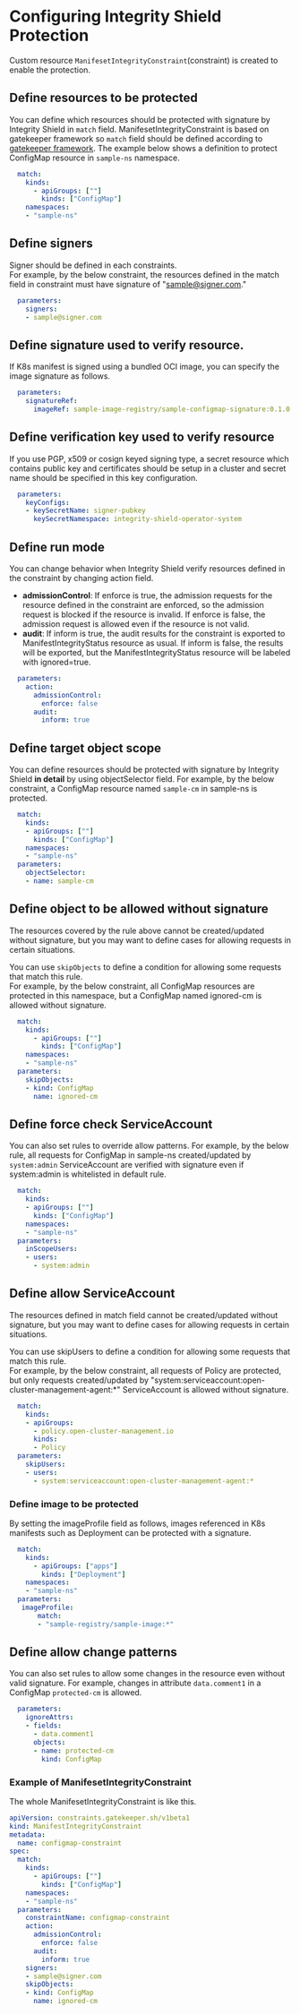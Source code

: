 # Configuring Integrity Shield Protection
Custom resource `ManifesetIntegrityConstraint`(constraint) is created to enable the protection.

## Define resources to be protected

You can define which resources should be protected with signature by Integrity Shield in `match` field.
ManifesetIntegrityConstraint is based on gatekeeper framework so `match` field should be defined according to [gatekeeper framework](https://open-policy-agent.github.io/gatekeeper/website/docs/howto/).
The example below shows a definition to protect ConfigMap resource in `sample-ns` namespace.

```yaml
  match:
    kinds:
      - apiGroups: [""]
        kinds: ["ConfigMap"] 
    namespaces:
    - "sample-ns"
```

## Define signers
Signer should be defined in each constraints.  
For example, by the below constraint, the resources defined in the match field in constraint must have signature of "sample@signer.com."
```yaml
  parameters:
    signers:
    - sample@signer.com
```

## Define signature used to verify resource.
If K8s manifest is signed using a bundled OCI image, you can specify the image signature as follows.
```yaml
  parameters:
    signatureRef:
      imageRef: sample-image-registry/sample-configmap-signature:0.1.0
```

## Define verification key used to verify resource
If you use PGP, x509 or cosign keyed signing type, 
a secret resource which contains public key and certificates should be setup in a cluster and secret name should be specified in this key configuration. 

```yaml
  parameters:
    keyConfigs:
    - keySecretName: signer-pubkey
      keySecretNamespace: integrity-shield-operator-system
```


## Define run mode
You can change behavior when Integrity Shield verify resources defined in the constraint by changing action field.
- **admissionControl**: If enforce is true, the admission requests for the resource defined in the constraint are enforced, so the admission request is blocked if the resource is invalid. If enforce is false, the admission request is allowed even if the resource is not valid.
- **audit**:  If inform is true, the audit results for the constraint is exported to ManifestIntegrityStatus resource as usual. If inform is false, the results will be exported, but the ManifestIntegrityStatus resource will be labeled with ignored=true.
```yaml
  parameters:
    action:
      admissionControl:
        enforce: false
      audit:
        inform: true
```

## Define target object scope
You can define resources should be protected with signature by Integrity Shield **in detail** by using objectSelector field.
For example, by the below constraint, a ConfigMap resource named `sample-cm` in sample-ns is protected.
```yaml
  match:
    kinds:
    - apiGroups: [""]
      kinds: ["ConfigMap"] 
    namespaces:
    - "sample-ns"
  parameters:
    objectSelector:
    - name: sample-cm
```
## Define object to be allowed without signature
The resources covered by the rule above cannot be created/updated without signature, but you may want to define cases for allowing requests in certain situations.

You can use `skipObjects` to define a condition for allowing some requests that match this rule.  
For example, by the below constraint, all ConfigMap resources are protected in this namespace, but a ConfigMap named ignored-cm is allowed without signature.

```yaml
  match:
    kinds:
      - apiGroups: [""]
        kinds: ["ConfigMap"] 
    namespaces:
    - "sample-ns"
  parameters:
    skipObjects:
    - kind: ConfigMap
      name: ignored-cm
```

## Define force check ServiceAccount
You can also set rules to override allow patterns.
For example, by the below rule, all requests for ConfigMap in sample-ns created/updated by `system:admin` ServiceAccount are verified with signature even if system:admin is whitelisted in default rule.
```yaml
  match:
    kinds:
    - apiGroups: [""]
      kinds: ["ConfigMap"] 
    namespaces:
    - "sample-ns"
  parameters:
    inScopeUsers:
    - users:
      - system:admin
```

## Define allow ServiceAccount
The resources defined in match field cannot be created/updated without signature, but you may want to define cases for allowing requests in certain situations.

You can use skipUsers to define a condition for allowing some requests that match this rule.  
For example, by the below constraint, all requests of Policy are protected, but only requests created/updated by "system:serviceaccount:open-cluster-management-agent:*" ServiceAccount is allowed without signature.
```yaml
  match:
    kinds:
    - apiGroups:
      - policy.open-cluster-management.io
      kinds:
      - Policy
  parameters:
    skipUsers:
    - users:
      - system:serviceaccount:open-cluster-management-agent:*
```

### Define image to be protected
By setting the imageProfile field as follows, images referenced in K8s manifests such as Deployment can be protected with a signature.
```yaml
  match:
    kinds:
      - apiGroups: ["apps"]
        kinds: ["Deployment"] 
    namespaces:
    - "sample-ns"
  parameters:
   imageProfile:
       match:
       - "sample-registry/sample-image:*"
```

## Define allow change patterns

You can also set rules to allow some changes in the resource even without valid signature. For example, changes in attribute `data.comment1` in a ConfigMap `protected-cm` is allowed.

```yaml
  parameters:
    ignoreAttrs:
    - fields:
      - data.comment1
      objects:
      - name: protected-cm
        kind: ConfigMap
```

### Example of ManifesetIntegrityConstraint
The whole ManifesetIntegrityConstraint is like this.

```yaml
apiVersion: constraints.gatekeeper.sh/v1beta1
kind: ManifestIntegrityConstraint
metadata:
  name: configmap-constraint
spec:
  match:
    kinds:
      - apiGroups: [""]
        kinds: ["ConfigMap"] 
    namespaces:
    - "sample-ns"
  parameters:
    constraintName: configmap-constraint
    action:
      admissionControl:
        enforce: false
      audit:
        inform: true
    signers:
    - sample@signer.com
    skipObjects:
    - kind: ConfigMap
      name: ignored-cm
```